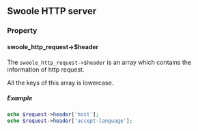 ## Swoole HTTP server

### Property

#### swoole_http_request->$header

The `swoole_http_request->$header` is an array which contains the information of http request.

All the keys of this array is lowercase.

##### Example

```php
echo $request->header['host'];
echo $request->header['accept-language'];
```
